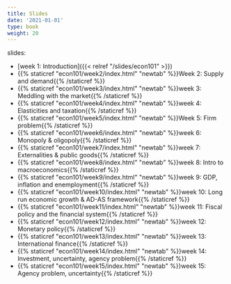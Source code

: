 ```yaml
---
title: Slides
date: '2021-01-01'
type: book
weight: 20
---
```


slides:

- [week 1: Introduction]({{< relref "/slides/econ101" >}})
- {{% staticref "econ101/week2/index.html" "newtab" %}}Week 2: Supply and demand{{% /staticref %}}
- {{% staticref "econ101/week3/index.html" "newtab" %}}week 3: Meddling with the market{{% /staticref %}}
- {{% staticref "econ101/week4/index.html" "newtab" %}}week 4: Elasticities and taxation{{% /staticref %}}
- {{% staticref "econ101/week5/index.html" "newtab" %}}Week 5: Firm problem{{% /staticref %}}
- {{% staticref "econ101/week6/index.html" "newtab" %}}week 6: Monopoly & oligopoly{{% /staticref %}}
- {{% staticref "econ101/week7/index.html" "newtab" %}}week 7: Externalities & public goods{{% /staticref %}}
- {{% staticref "econ101/week8/index.html" "newtab" %}}week 8: Intro to macroeconomics{{% /staticref %}}
- {{% staticref "econ101/week9/index.html" "newtab" %}}week 9: GDP, inflation and enemployment{{% /staticref %}}
- {{% staticref "econ101/week10/index.html" "newtab" %}}week 10: Long run economic growth & AD-AS framework{{% /staticref %}}
- {{% staticref "econ101/week11/index.html" "newtab" %}}week 11: Fiscal policy and the financial system{{% /staticref %}}
- {{% staticref "econ101/week12/index.html" "newtab" %}}week 12: Monetary policy{{% /staticref %}}
- {{% staticref "econ101/week13/index.html" "newtab" %}}week 13: International finance{{% /staticref %}}
- {{% staticref "econ101/week14/index.html" "newtab" %}}week 14: Investment, uncertainty, agency problem{{% /staticref %}}
- {{% staticref "econ101/week15/index.html" "newtab" %}}week 15: Agency problem, uncertainty{{% /staticref %}}